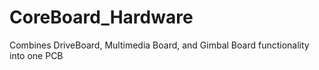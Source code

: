 # CoreBoard_Hardware
Combines DriveBoard, Multimedia Board, and Gimbal Board functionality into one PCB
